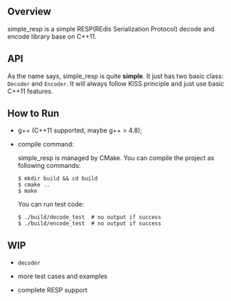 ## Overview

simple_resp is a simple RESP(REdis Serialization Protocol) decode and encode library base on C++11.

## API

As the name says, simple_resp is quite **simple**. It just has two basic class: `Decoder` and `Encoder`.
It will always follow KISS principle and just use basic C++11 features.


## How to Run

- g++ (C++11 supported, maybe g++ > 4.8);

- compile command:

    simple_resp is managed by CMake. You can compile the project as following commands:

      $ mkdir build && cd build
      $ cmake ..
      $ make

    You can run test code:

      $ ./build/decode_test  # no output if success
      $ ./build/encode_test  # no output if success

## WIP

- `decoder`

- more test cases and examples

- complete RESP support
